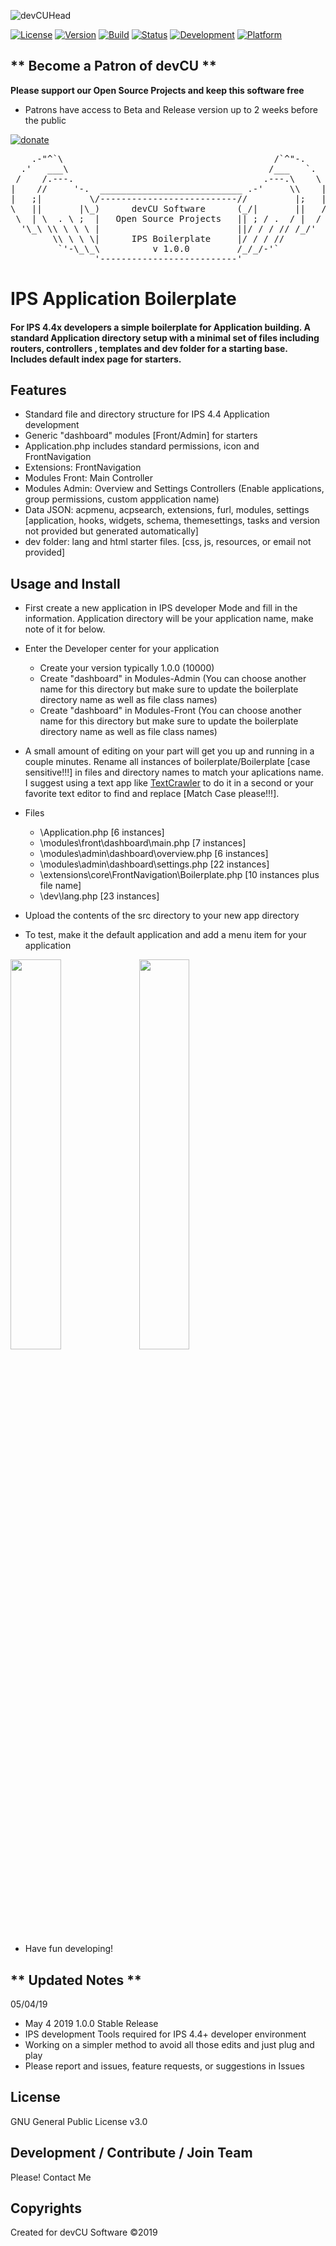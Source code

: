 ![devCUHead](https://www.devcu.net/mediasrc/githubhead_2.gif?V=1.4)

[![License](https://img.shields.io/badge/License-GNUv3-important.svg)](https://github.com/WXdisco/IPS-localWX/blob/master/LICENSE)
[![Version](https://img.shields.io/badge/Version-1.0.0-ff69b4.svg)](https://www.devcu.com/forums/devcu-tracker/)
[![Build](https://img.shields.io/badge/Build-Stable-blueviolet.svg)](https://www.devcu.com/forums/devcu-tracker/)
[![Status](https://img.shields.io/badge/Status-Complete-critical.svg)](https://www.devcu.com/forums/devcu-tracker/)
[![Development](https://img.shields.io/badge/Development-Active-success.svg)](https://www.devcu.com/forums/devcu-tracker/)
[![Platform](https://img.shields.io/badge/Platform-IPS4.4+-blue.svg)](https://www.devcu.com/forums/devcu-tracker/)

## ** Become a Patron of devCU **
	
**Please support our Open Source Projects and keep this software free**

- Patrons have access to Beta and Release version up to 2 weeks before the public

[![donate](https://www.devcu.net/mediasrc/become_a_patron_button.png)](https://www.patreon.com/devcu/)

    
<pre>
    .-"^`\                                        /`^"-.
  .'   ___\                                      /___   `.
 /    /.---.                                    .---.\    \
|    //     '-.  ___________________________ .-'     \\    |
|   ;|         \/--------------------------//         |;   |
\   ||       |\_)      devCU Software      (_/|       ||   /
 \  | \  . \ ;  |   Open Source Projects   || ; / .  / |  /
  '\_\ \\ \ \ \ |                          ||/ / / // /_/'
        \\ \ \ \|      IPS Boilerplate     |/ / / //
         `'-\_\_\          v 1.0.0         /_/_/-'`
                '--------------------------'
</pre>

# IPS Application Boilerplate

#### For IPS 4.4x developers a simple boilerplate for Application building. A standard Application directory setup with a minimal set of files including routers, controllers , templates and dev folder for a starting base. Includes default index page for starters.

## Features

- Standard file and directory structure for IPS 4.4 Application development
- Generic "dashboard" modules [Front/Admin] for starters
- Application.php includes standard permissions, icon and FrontNavigation
- Extensions: FrontNavigation
- Modules Front: Main Controller
- Modules Admin: Overview and Settings Controllers (Enable applications, group permissions, custom appplication name)
- Data JSON: acpmenu, acpsearch, extensions, furl, modules, settings [application, hooks, widgets, schema, themesettings, tasks and version not provided but generated automatically]
- dev folder: lang and html starter files. [css, js, resources, or email not provided]

## Usage and Install

- First create a new application in IPS developer Mode and fill in the information. Application directory will be your application name, make note of it for below.
- Enter the Developer center for your application
  - Create your version typically 1.0.0 (10000)
  - Create "dashboard" in Modules-Admin (You can choose another name for this directory but make sure to update the boilerplate directory name as well as file class names)
  - Create "dashboard" in Modules-Front (You can choose another name for this directory but make sure to update the boilerplate directory name as well as file class names)

- A small amount of editing on your part will get you up and running in a couple minutes. Rename all instances of boilerplate/Boilerplate [case sensitive!!!] in files and directory names to match your aplications name. I suggest using a text app like [TextCrawler](https://www.digitalvolcano.co.uk/textcrawler.html) to do it in a second or your favorite text editor to find and replace [Match Case please!!!].
- Files
  - \Application.php [6 instances]
  - \modules\front\dashboard\main.php [7 instances]
  - \modules\admin\dashboard\overview.php [6 instances]
  - \modules\admin\dashboard\settings.php [22 instances]
  - \extensions\core\FrontNavigation\Boilerplate.php [10 instances plus file name]
  - \dev\lang.php [23 instances]

- Upload the contents of the src directory to your new app directory

- To test, make it the default application and add a menu item for your application

<img src="https://www.devcu.net/mediasrc/boilerplate_admin.PNG?V=1.1" width="40%"></img>
<img src="https://www.devcu.net/mediasrc/boilerplate_index.PNG?V=1.1" width="40%"></img>

- Have fun developing!


## ** Updated Notes **

05/04/19

- May 4 2019 1.0.0 Stable Release
- IPS development Tools required for IPS 4.4+ developer environment
- Working on a simpler method to avoid all those edits and just plug and play
- Please report and issues, feature requests, or suggestions in Issues


## License

GNU General Public License v3.0

## Development / Contribute / Join Team

Please! Contact Me

## Copyrights

Created for devCU Software ©2019
